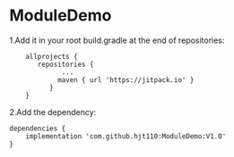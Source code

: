 # ModuleDemo
1.Add it in your root build.gradle at the end of repositories:<br>
		
		allprojects {
		   repositories {
			     ...
			    maven { url 'https://jitpack.io' }
			  }
		}
		
2.Add the dependency:<br>
        
    dependencies {
	    implementation 'com.github.hjt110:ModuleDemo:V1.0'
	}
